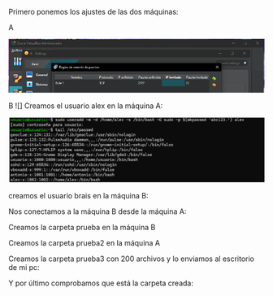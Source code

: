 Primero ponemos los ajustes de las dos máquinas:

A

![configuracionA](imagenes/Captura1.PNG)

B
![]
Creamos el usuario alex en la máquina A:

![crearAlex](imagenes/usuario_alex.png)

creamos el usuario brais en la máquina B:



Nos conectamos a la máquina B desde la máquina A:



Creamos la carpeta prueba en la máquina B



Creamos la carpeta prueba2 en la máquina A



Creamos la carpeta prueba3 con 200 archivos y lo enviamos al escritorio de mi pc:



Y por último comprobamos que está la carpeta creada:

